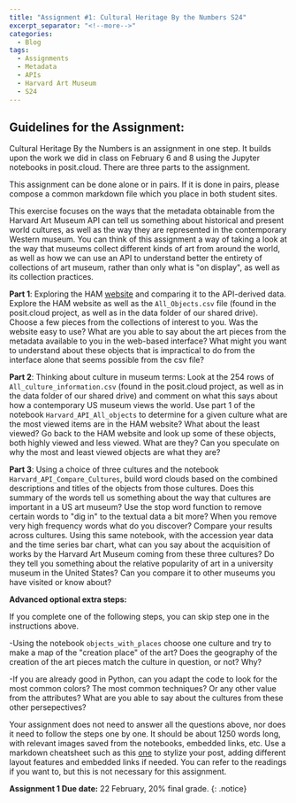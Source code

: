 ```yaml
---
title: "Assignment #1: Cultural Heritage By the Numbers S24"
excerpt_separator: "<!--more-->"
categories:
  - Blog
tags:
  - Assignments
  - Metadata
  - APIs
  - Harvard Art Museum
  - S24
---
```


## Guidelines for the Assignment: 


Cultural Heritage By the Numbers is an assignment in one step. It builds upon the work we did in class on February 6 and 8 using the Jupyter notebooks in posit.cloud. There are three parts to the assignment.

This assignment can be done alone or in pairs. If it is done in pairs, please compose a common markdown file which you place in both student sites. 

This exercise focuses on the ways that the metadata obtainable from the Harvard Art Museum API can tell us something about historical and present world cultures, as well as the way they are represented in the contemporary Western museum. You can think of this assignment a way of taking a look at the way that museums collect different kinds of art from around the world, as well as how we can use an API to understand better the entirety of collections of art museum, rather than only what is "on display", as well as its collection practices. 

**Part 1**: Exploring the HAM [website](https://harvardartmuseums.org/) and comparing it to the API-derived data. Explore the HAM website as well as the `All_Objects.csv` file (found in the posit.cloud project, as well as in the data folder of our shared drive). Choose a few pieces from the collections of interest to you. Was the website easy to use? What are you able to say about the art pieces from the metadata available to you in the web-based interface? What might you want to understand about these objects that is impractical to do from the interface alone that seems possible from the csv file? 

**Part 2**: Thinking about culture in museum terms:  Look at the 254 rows of `All_culture_information.csv` (found in the posit.cloud project, as well as in the data folder of our shared drive) and comment on what this says about how a contemporary US museum views the world. Use part 1 of the notebook `Harvard_API_All_objects` to determine for a given culture what are the most viewed items are in the HAM website? What about the least viewed? Go back to the HAM website and look up some of these objects, both highly viewed and less viewed. What are they? Can you speculate on why the most and least viewed objects are what they are? 


**Part 3**: Using a choice of three cultures and the notebook `Harvard_API_Compare_Cultures`, build word clouds based on the combined descriptions and titles of the objects from those cultures. Does this summary of the words tell us something about the way that cultures are important in a US art museum? Use the stop word function to remove certain words to "dig in" to the textual data a bit more? When you remove very high frequency words what do you discover? Compare your results across cultures. Using this same notebook, with the accession year data and the time series bar chart, what can you say about the acquisition of works by the Harvard Art Museum coming from these three cultures? Do they tell you something about the relative popularity of art in a university museum in the United States? Can you compare it to other museums you have visited or know about?


**Advanced optional extra steps:** 

If you complete one of the following steps, you can skip step one in the instructions above.

-Using the notebook `objects_with_places` choose one culture and try to make a map of the "creation place" of the art? Does the geography of the creation of the art pieces match the culture in question, or not? Why?

-If you are already good in Python, can you adapt the code to look for the most common colors? The most common techniques? Or any other value from the attributes? What are you able to say about the cultures from these other persepectives? 


Your assignment does not need to answer all the questions above, nor does it need to follow the steps one by one.  It should be about 1250 words long, with relevant images saved from the notebooks, embedded links, etc. Use a markdown cheatsheet such as this [one](https://www.markdownguide.org/cheat-sheet) to stylize your post, adding different layout features and embedded links if needed. You can refer to the readings if you want to, but this is not necessary for this assignment. 

**Assignment 1 Due date:** 22 February, 20% final grade.
{: .notice}
